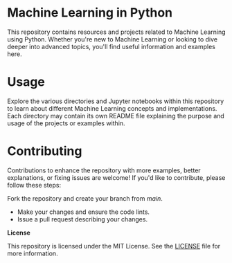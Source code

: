 # **Machine Learning in Python**

This repository contains resources and projects related to Machine Learning using Python. Whether you're new to Machine Learning or looking to dive deeper into advanced topics, you'll find useful information and examples here.

# **Usage**

Explore the various directories and Jupyter notebooks within this repository to learn about different Machine Learning concepts and implementations. Each directory may contain its own README file explaining the purpose and usage of the projects or examples within.

# **Contributing**

Contributions to enhance the repository with more examples, better explanations, or fixing issues are welcome! If you'd like to contribute, please follow these steps:


Fork the repository and create your branch from *main*.
  * Make your changes and ensure the code lints.
  * Issue a pull request describing your changes.

**License**

This repository is licensed under the MIT License. See the [LICENSE](./LICENSE) file for more information.

